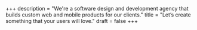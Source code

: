 +++
description = "We're a software design and development agency that builds custom web and mobile products for our clients."
title = "Let’s create something that your users will love."
draft = false
+++
